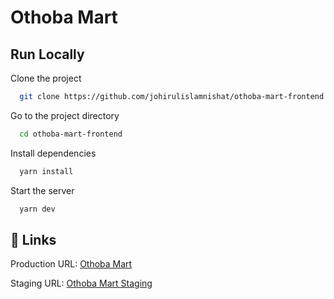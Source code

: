 # Othoba Mart

## Run Locally

Clone the project

```bash
  git clone https://github.com/johirulislamnishat/othoba-mart-frontend.git
```

Go to the project directory

```bash
  cd othoba-mart-frontend
```

Install dependencies

```bash
  yarn install
```

Start the server

```bash
  yarn dev
```

## 🔗 Links

Production URL: [Othoba Mart](https://othobamart.netlify.app/)

Staging URL: [Othoba Mart Staging](https://main--othobamart.netlify.app/)
